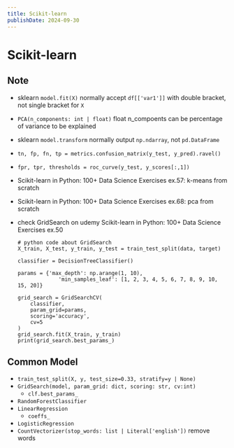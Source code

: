 ```yaml
---
title: Scikit-learn
publishDate: 2024-09-30
---
```


# Scikit-learn

## Note

- sklearn `model.fit(X)` normally accept `df[['var1']]` with double bracket, not single bracket for `X`
- `PCA(n_components: int | float)` float n_compoents can be percentage of variance to be explained
- sklearn `model.transform` normally output `np.ndarray`, not `pd.DataFrame`
- `tn, fp, fn, tp = metrics.confusion_matrix(y_test, y_pred).ravel()`
- `fpr, tpr, thresholds = roc_curve(y_test, y_scores[:,1])`
- Scikit-learn in Python: 100+ Data Science Exercises ex.57: k-means from scratch
- Scikit-learn in Python: 100+ Data Science Exercises ex.68: pca from scratch
- check GridSearch on udemy Scikit-learn in Python: 100+ Data Science Exercises ex.50

  ```python=
  # python code about GridSearch
  X_train, X_test, y_train, y_test = train_test_split(data, target)

  classifier = DecisionTreeClassifier()

  params = {'max_depth': np.arange(1, 10),
               'min_samples_leaf': [1, 2, 3, 4, 5, 6, 7, 8, 9, 10, 15, 20]}

  grid_search = GridSearchCV(
      classifier,
      param_grid=params,
      scoring='accuracy',
      cv=5
  )
  grid_search.fit(X_train, y_train)
  print(grid_search.best_params_)
  ```

## Common Model

- `train_test_split(X, y, test_size=0.33, stratify=y | None)`
- `GridSearch(model, param_grid: dict, scoring: str, cv:int)`
  - `clf.best_params_`
- `RandomForestClassifier`
- `LinearRegression`
  - `coeffs_`
- `LogisticRegression`
- `CountVectorizer(stop_words: list | Literal['english'])` remove words
